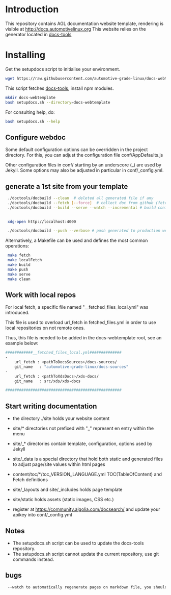 # Introduction

This repository contains AGL documentation website template, rendering is visible at http://docs.automotivelinux.org
This website relies on the generator located in [docs-tools](https://github.com/automotive-grade-linux/docs-tools)


# Installing

Get the setupdocs script to initialise your environment.

```bash
wget https://raw.githubusercontent.com/automotive-grade-linux/docs-webtemplate/master/setupdocs.sh
```

This script fetches [docs-tools](https://github.com/automotive-grade-linux/docs-tools), install npm modules.

```bash
mkdir docs-webtemplate
bash setupdocs.sh --directory=docs-webtemplate
```

For consulting help, do:

```bash
bash setupdocs.sh --help
```

## Configure webdoc

Some default configuration options can be overridden in the project directory. For this, you can adjust the configuration file conf/AppDefaults.js

Other configuration files in conf/ starting by an underscore (_) are used by Jekyll. Some options may also be adjusted in particular in conf/_config.yml.

## generate a 1st site from your template

```bash
 ./doctools/docbuild --clean  # deleted all generated file if any
 ./doctools/docbuild --fetch [--force]  # collect doc from github (fetch list in content/toc/*/fetch_files.yml)
 ./doctools/docbuild --build --serve --watch --incremental # build config/tocs, generate html and start a local webserver
 

 xdg-open http://localhost:4000

 ./doctools/docbuild --push --verbose # push generated to production webserver (check conf/AppDefault 1st)
```

Alternatively, a Makefile can be used and defines the most common operations:

```bash
 make fetch
 make localFetch
 make build
 make push
 make serve
 make clean
```

## Work with local repos

For local fetch, a specific file named  "__fetched_files_local.yml" was introduced.

This file is used to overload url_fetch in fetched_files.yml in order to use local repositories on not remote ones.

Thus, this file is needed to be added in the docs-webtemplate root, see an example below:

```bash
############__fetched_files_local.yml##############
-
    url_fetch : <pathToDocsSources>/docs-sources/
    git_name   : "automotive-grade-linux/docs-sources"
-
    url_fetch : <pathToXdsDocs>/xds-docs/
    git_name   : src/xds/xds-docs

###################################################
```

## Start writing documentation

- the directory ./site holds your website content
- site/* directories not prefixed with "_" represent en entry within the menu
- site/_* directories contain template, configuration, options used by Jekyll
- site/_data is a special directory that hold both static and generated files to adjust page/site values within html pages
- content/toc/*/toc_VERSION_LANGUAGE.yml TOC(TableOfContent) and Fetch definitions
- site/_layouts and site/_includes holds page template
- site/static holds assets (static images, CSS etc.)

- register at https://community.algolia.com/docsearch/ and update your apikey into conf/_config.yml

## Notes

- The setupdocs.sh script can be used to update the docs-tools repository.
- The setupdocs.sh script cannot update the current repository, use git commands instead.

## bugs

```bash
 --watch to automatically regenerate pages on markdown file, you should force "./build --configs" when changing TOC or versions.
```
